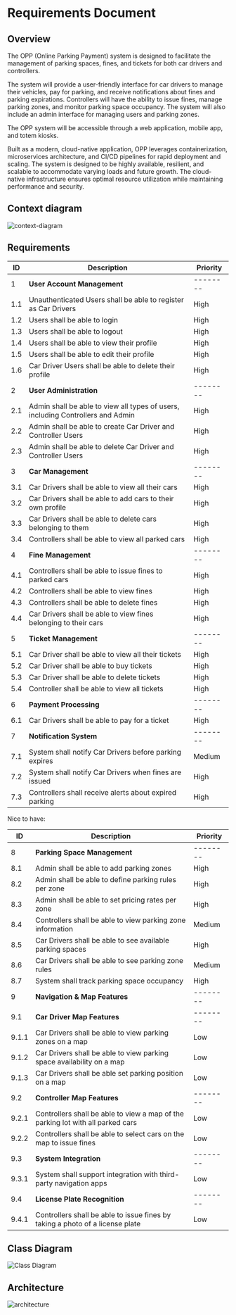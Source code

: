 # Requirements Document

## Overview
The OPP (Online Parking Payment) system is designed to facilitate the management of parking spaces, fines, and tickets for both car drivers and controllers. 

The system will provide a user-friendly interface for car drivers to manage their vehicles, pay for parking, and receive notifications about fines and parking expirations. Controllers will have the ability to issue fines, manage parking zones, and monitor parking space occupancy.
The system will also include an admin interface for managing users and parking zones. 

The OPP system will be accessible through a web application, mobile app, and totem kiosks.

Built as a modern, cloud-native application, OPP leverages containerization, microservices architecture, and CI/CD pipelines for rapid deployment and scaling.
The system is designed to be highly available, resilient, and scalable to accommodate varying loads and future growth. The cloud-native infrastructure ensures optimal resource utilization while maintaining performance and security.


## Context diagram

![context-diagram](assets/plantuml/out/OPP-context.svg)

## Requirements

| ID | Description | Priority |
|----|-------------|----------|
| 1  | **User Account Management** | -------- |
| 1.1 | Unauthenticated Users shall be able to register as Car Drivers | High |
| 1.2 | Users shall be able to login | High |
| 1.3 | Users shall be able to logout | High |
| 1.4 | Users shall be able to view their profile | High |
| 1.5 | Users shall be able to edit their profile | High |
| 1.6 | Car Driver Users shall be able to delete their profile | High |
| 2  | **User Administration** | -------- |
| 2.1 | Admin shall be able to view all types of users, including Controllers and Admin | High |
| 2.2 | Admin shall be able to create Car Driver and Controller Users | High |
| 2.3 | Admin shall be able to delete Car Driver and Controller Users | High |
| 3  | **Car Management** | -------- |
| 3.1 | Car Drivers shall be able to view all their cars | High |
| 3.2 | Car Drivers shall be able to add cars to their own profile | High |
| 3.3 | Car Drivers shall be able to delete cars belonging to them | High |
| 3.4 | Controllers shall be able to view all parked cars | High |
| 4  | **Fine Management** | -------- |
| 4.1 | Controllers shall be able to issue fines to parked cars | High |
| 4.2 | Controllers shall be able to view fines | High |
| 4.3 | Controllers shall be able to delete fines | High |
| 4.4 | Car Drivers shall be able to view fines belonging to their cars | High |
| 5  | **Ticket Management** | -------- |
| 5.1 | Car Driver shall be able to view all their tickets | High |
| 5.2 | Car Driver shall be able to buy tickets | High |
| 5.3 | Car Driver shall be able to delete tickets | High |
| 5.4 | Controller shall be able to view all tickets | High |
| 6  | **Payment Processing** | -------- |
| 6.1 | Car Drivers shall be able to pay for a ticket | High |
| 7  | **Notification System** | -------- |
| 7.1 | System shall notify Car Drivers before parking expires | Medium |
| 7.2 | System shall notify Car Drivers when fines are issued | High |
| 7.3 | Controllers shall receive alerts about expired parking | High |

Nice to have:

| ID | Description | Priority |
|----|-------------|----------|
| 8  | **Parking Space Management** | -------- |
| 8.1 | Admin shall be able to add parking zones | High |
| 8.2 | Admin shall be able to define parking rules per zone | High |
| 8.3 | Admin shall be able to set pricing rates per zone | High |
| 8.4 | Controllers shall be able to view parking zone information | Medium |
| 8.5 | Car Drivers shall be able to see available parking spaces | High |
| 8.6 | Car Drivers shall be able to see parking zone rules | Medium |
| 8.7 | System shall track parking space occupancy | High |
| 9  | **Navigation & Map Features** | -------- |
| 9.1 | **Car Driver Map Features** | -------- |
| 9.1.1 | Car Drivers shall be able to view parking zones on a map | Low |
| 9.1.2 | Car Drivers shall be able to view parking space availability on a map | Low |
| 9.1.3 | Car Drivers shall be able set parking position on a map | Low |
| 9.2 | **Controller Map Features** | -------- |
| 9.2.1 | Controllers shall be able to view a map of the parking lot with all parked cars | Low |
| 9.2.2 | Controllers shall be able to select cars on the map to issue fines | Low |
| 9.3 | **System Integration** | -------- |
| 9.3.1 | System shall support integration with third-party navigation apps | Low |
| 9.4 | **License Plate Recognition** | -------- |
| 9.4.1 | Controllers shall be able to issue fines by taking a photo of a license plate | Low |

## Class Diagram

![Class Diagram](assets/plantuml/out/OPP-class.svg)

## Architecture

![architecture](assets/OPP_architecture.svg)